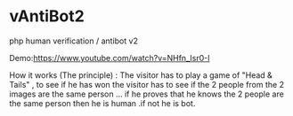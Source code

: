 # vAntiBot2
php human verification / antibot v2

Demo:https://www.youtube.com/watch?v=NHfn_Isr0-I

How it works (The principle) : The visitor has to play a game of "Head & Tails" , to see if he has won the visitor has to see if the 2 people from the 2 images are the same person ... if he proves that he knows the 2 people are the same person then he is human .if not he is bot.
